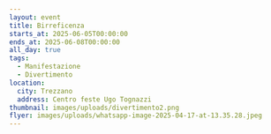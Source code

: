 ```yaml
---
layout: event
title: Birreficenza
starts_at: 2025-06-05T00:00:00
ends_at: 2025-06-08T00:00:00
all_day: true
tags:
  - Manifestazione
  - Divertimento
location:
  city: Trezzano
  address: Centro feste Ugo Tognazzi
thumbnail: images/uploads/divertimento2.png
flyer: images/uploads/whatsapp-image-2025-04-17-at-13.35.28.jpeg
---
```

